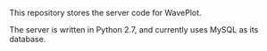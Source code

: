 This repository stores the server code for WavePlot.

The server is written in Python 2.7, and currently uses MySQL as its database.
